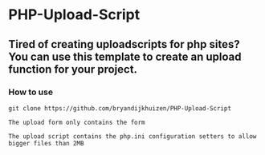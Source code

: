 # PHP-Upload-Script

## Tired of creating uploadscripts for php sites? You can use this template to create an upload function for your project.

### How to use

```
git clone https://github.com/bryandijkhuizen/PHP-Upload-Script
```

```
The upload form only contains the form
```

```
The upload script contains the php.ini configuration setters to allow bigger files than 2MB

```
